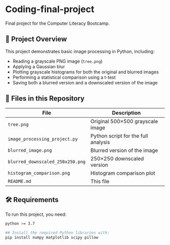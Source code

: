 # Coding-final-project

Final project for the Computer Literacy Bootcamp.

## 🧠 Project Overview

This project demonstrates basic image processing in Python, including:
- Reading a grayscale PNG image (`tree.png`)
- Applying a Gaussian blur
- Plotting grayscale histograms for both the original and blurred images
- Performing a statistical comparison using a t-test
- Saving both a blurred version and a downscaled version of the image

## 📁 Files in this Repository

| File | Description |
|------|-------------|
| `tree.png` | Original 500×500 grayscale image |
| `image_processing_project.py` | Python script for the full analysis |
| `blurred_image.png` | Blurred version of the image |
| `blurred_downscaled_250x250.png` | 250×250 downscaled version |
| `histogram_comparison.png` | Histogram comparison plot |
| `README.md` | This file |

## 🛠️ Requirements

To run this project, you need:

```bash
python >= 3.7

## Install the required Python libraries with:
pip install numpy matplotlib scipy pillow
